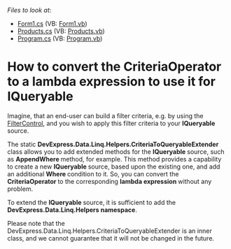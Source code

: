 <!-- default file list -->
*Files to look at*:

* [Form1.cs](./CS/WindowsFormsApplication152/Form1.cs) (VB: [Form1.vb](./VB/WindowsFormsApplication152/Form1.vb))
* [Products.cs](./CS/WindowsFormsApplication152/Products.cs) (VB: [Products.vb](./VB/WindowsFormsApplication152/Products.vb))
* [Program.cs](./CS/WindowsFormsApplication152/Program.cs) (VB: [Program.vb](./VB/WindowsFormsApplication152/Program.vb))
<!-- default file list end -->
# How to convert the CriteriaOperator to a lambda expression to use it for IQueryable


<p>Imagine, that an end-user can build a filter criteria, e.g. by using the <a href="http://documentation.devexpress.com/#WindowsForms/clsDevExpressXtraEditorsFilterControltopic"><u>FilterControl</u></a>, and you wish to apply this filter criteria to your <strong>IQueryable </strong>source.</p>
<p>The static <strong>DevExpress.Data.Linq.Helpers.CriteriaToQueryableExtender</strong> class allows you to add extended methods for the <strong>IQueryable </strong>source, such as <strong>AppendWhere </strong>method, for example. This method provides a capability to create a new <strong>IQueryable </strong>source, based upon the existing one, and add an additional <strong>Where </strong>condition to it. So, you can convert the <strong>CriteriaOperator </strong>to the corresponding <strong>lambda </strong><strong>expression </strong>without any problem.</p>
<p>To extend the <strong>IQueryable </strong>source, it is sufficient to add the <strong>DevExpress.Data.Linq.Helpers namespace</strong>.</p>
<p>Please note that the DevExpress.Data.Linq.Helpers.CriteriaToQueryableExtender is an inner class, and we cannot guarantee that it will not be changed in the future.</p>

<br/>


